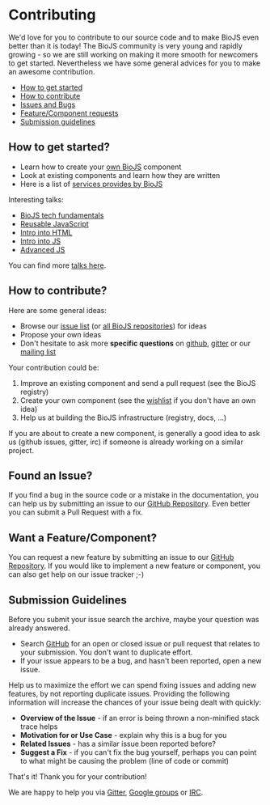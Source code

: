 # Contributing

We'd love for you to contribute to our source code and to make BioJS even better than it is
today! The BioJS community is very young and rapidly growing - so we are still working on making it more smooth for newcomers to get started. Nevertheless we have some general advices for you to make an awesome contribution.

 - [How to get started](#getstarted)
 - [How to contribute](#howto)
 - [Issues and Bugs](#issue)
 - [Feature/Component requests](#feature)
 - [Submission guidelines](#submission)

## <a name="getstarted"></a> How to get started?

* Learn how to create your [own BioJS][edu] component
* Look at existing components and learn how they are written
* Here is a list of [services provides by BioJS](https://github.com/biojs/biojs/wiki/BioJS-services)

Interesting talks:

* [BioJS tech fundamentals](http://slides.biojs.net/ebi-tech-fundamentals-1/#/22)
* [Reusable JavaScript](https://docs.google.com/presentation/d/1XmLTOI066-mOKGgUe3ynr1LcSpJsfHrTo-u2YK1vVhc/)
* [Intro into HTML](http://slides.biojs.net/ebi-tech-fundamentals-2/#/)
* [Intro into JS](https://greenify.github.io/js-intro/#/)
* [Advanced JS](http://greenify.github.io/js-adv)

You can find more [talks here](https://github.com/biojs-edu/talks).

## <a name="howto"></a> How to contribute?

Here are some general ideas:

* Browse our [issue list][issue] (or [all BioJS repositories][issues_all]) for ideas
* Propose your own ideas
* Don't hesitate to ask more __specific questions__ on [github][issue_new], [gitter][gitter] or our [mailing list][groups]

Your contribution could be:

1. Improve an existing component and send a pull request (see the BioJS registry)
2. Create your own component (see the [wishlist][wishlist] if you don't have an own idea)
3. Help us at building the BioJS infrastructure (registry, docs, ...)

If you are about to create a new component, is generally a good idea to ask us (github issues, gitter, irc) if someone is already working on a similar project.

## <a name="issue"></a> Found an Issue?

If you find a bug in the source code or a mistake in the documentation, you can help us by
submitting an issue to our [GitHub Repository][github]. Even better you can submit a Pull Request
with a fix.

## <a name="feature"></a> Want a Feature/Component?

You can request a new feature by submitting an issue to our [GitHub Repository][github].  If you
would like to implement a new feature or component, you can also get help on our issue tracker ;-)

## <a name="submission"></a> Submission Guidelines

Before you submit your issue search the archive, maybe your question was already answered.

* Search [GitHub](https://github.com/biojs/biojs/issues?q=) for an open or closed issue or pull request
  that relates to your submission. You don't want to duplicate effort.
* If your issue appears to be a bug, and hasn't been reported, open a new issue.

Help us to maximize the effort we can spend fixing issues and adding new
features, by not reporting duplicate issues.  Providing the following information will increase the
chances of your issue being dealt with quickly:

* **Overview of the Issue** - if an error is being thrown a non-minified stack trace helps
* **Motivation for or Use Case** - explain why this is a bug for you
* **Related Issues** - has a similar issue been reported before?
* **Suggest a Fix** - if you can't fix the bug yourself, perhaps you can point to what might be
  causing the problem (line of code or commit)

That's it! Thank you for your contribution!

We are happy to help you via [Gitter][gitter], [Google groups][groups] or [IRC][irc].

[edu]: http://edu.biojs.net/categories/101_tutorial/index.html
[github]: https://github.com/biojs/biojs
[gitter]: https://gitter.im/biojs/biojs
[groups]: https://groups.google.com/forum/#!forum/biojs
[irc]: http://webchat.freenode.net/?channels=biojs 
[issue]: https://github.com/biojs/biojs/issues
[issue_new]: https://github.com/biojs/biojs/issues/new
[issues_all]: https://github.com/search?l=&o=desc&q=user%3Abiojs+state%3Aopen&ref=advsearch&s=created&type=Issues&utf8=%E2%9C%93 
[wishlist]: https://github.com/biojs/biojs/issues?q=is%3Aopen+is%3Aissue+label%3Awishlist
